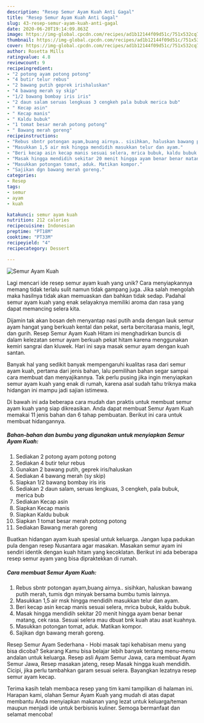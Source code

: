 ```yaml
---
description: "Resep Semur Ayam Kuah Anti Gagal"
title: "Resep Semur Ayam Kuah Anti Gagal"
slug: 43-resep-semur-ayam-kuah-anti-gagal
date: 2020-06-20T19:14:09.863Z
image: https://img-global.cpcdn.com/recipes/ad1b12144f09d51c/751x532cq70/semur-ayam-kuah-foto-resep-utama.jpg
thumbnail: https://img-global.cpcdn.com/recipes/ad1b12144f09d51c/751x532cq70/semur-ayam-kuah-foto-resep-utama.jpg
cover: https://img-global.cpcdn.com/recipes/ad1b12144f09d51c/751x532cq70/semur-ayam-kuah-foto-resep-utama.jpg
author: Rosetta Mills
ratingvalue: 4.8
reviewcount: 9
recipeingredient:
- "2 potong ayam potong potong"
- "4 butir telur rebus"
- "2 bawang putih geprek irishaluskan"
- "4 bawang merah sy skip"
- "1/2 bawang bombay iris iris"
- "2 daun salam seruas lengkuas 3 cengkeh pala bubuk merica bub"
- " Kecap asin"
- " Kecap manis"
- " Kaldu bubuk"
- "1 tomat besar merah potong potong"
- " Bawang merah goreng"
recipeinstructions:
- "Rebus sbntr potongan ayam,buang airnya.. sisihkan, haluskan bawang putih merah, tumis dgn minyak bersama bumbu tumis lainnya."
- "Masukkan 1,5 air msk hingga mendidih masukkan telur dan ayam."
- "Beri kecap asin kecap manis sesuai selera, mrica bubuk, kaldu bubuk."
- "Masak hingga mendidih sekitar 20 menit hingga ayam benar benar matang, cek rasa. Sesuai selera mau dbuat bnk kuah atau asat kuahnya."
- "Masukkan potongan tomat, aduk. Matikan kompor."
- "Sajikan dgn bawang merah goreng."
categories:
- Resep
tags:
- semur
- ayam
- kuah

katakunci: semur ayam kuah 
nutrition: 212 calories
recipecuisine: Indonesian
preptime: "PT18M"
cooktime: "PT33M"
recipeyield: "4"
recipecategory: Dessert

---
```



![Semur Ayam Kuah](https://img-global.cpcdn.com/recipes/ad1b12144f09d51c/751x532cq70/semur-ayam-kuah-foto-resep-utama.jpg)

Lagi mencari ide resep semur ayam kuah yang unik? Cara menyiapkannya memang tidak terlalu sulit namun tidak gampang juga. Jika salah mengolah maka hasilnya tidak akan memuaskan dan bahkan tidak sedap. Padahal semur ayam kuah yang enak selayaknya memiliki aroma dan rasa yang dapat memancing selera kita.

Dijamin tak akan bosan deh menyantap nasi putih anda dengan lauk semur ayam hangat yang berkuah kental dan pekat, serta bercitarasa manis, legit, dan gurih. Resep Semur Ayam Kuah Hitam ini menghadirkan buncis di dalam kelezatan semur ayam berkuah pekat hitam karena menggunakan kemiri sangrai dan kluwek. Hari ini saya masak semur ayam dengan kuah santan.

Banyak hal yang sedikit banyak mempengaruhi kualitas rasa dari semur ayam kuah, pertama dari jenis bahan, lalu pemilihan bahan segar sampai cara membuat dan menyajikannya. Tak perlu pusing jika ingin menyiapkan semur ayam kuah yang enak di rumah, karena asal sudah tahu triknya maka hidangan ini mampu jadi sajian istimewa.


Di bawah ini ada beberapa cara mudah dan praktis untuk membuat semur ayam kuah yang siap dikreasikan. Anda dapat membuat Semur Ayam Kuah memakai 11 jenis bahan dan 6 tahap pembuatan. Berikut ini cara untuk membuat hidangannya.

<!--inarticleads1-->

##### Bahan-bahan dan bumbu yang digunakan untuk menyiapkan Semur Ayam Kuah:

1. Sediakan 2 potong ayam potong potong
1. Sediakan 4 butir telur rebus
1. Gunakan 2 bawang putih, geprek iris/haluskan
1. Sediakan 4 bawang merah (sy skip)
1. Siapkan 1/2 bawang bombay iris iris
1. Sediakan 2 daun salam, seruas lengkuas, 3 cengkeh, pala bubuk, merica bub
1. Sediakan  Kecap asin
1. Siapkan  Kecap manis
1. Siapkan  Kaldu bubuk
1. Siapkan 1 tomat besar merah potong potong
1. Sediakan  Bawang merah goreng


Buatkan hidangan ayam kuah spesial untuk keluarga. Jangan lupa padukan pula dengan resep Nusantara agar masakan. Masakan semur ayam ini sendiri identik dengan kuah hitam yang kecoklatan. Berikut ini ada beberapa resep semur ayam yang bisa dipraktekkan di rumah. 

<!--inarticleads2-->

##### Cara membuat Semur Ayam Kuah:

1. Rebus sbntr potongan ayam,buang airnya.. sisihkan, haluskan bawang putih merah, tumis dgn minyak bersama bumbu tumis lainnya.
1. Masukkan 1,5 air msk hingga mendidih masukkan telur dan ayam.
1. Beri kecap asin kecap manis sesuai selera, mrica bubuk, kaldu bubuk.
1. Masak hingga mendidih sekitar 20 menit hingga ayam benar benar matang, cek rasa. Sesuai selera mau dbuat bnk kuah atau asat kuahnya.
1. Masukkan potongan tomat, aduk. Matikan kompor.
1. Sajikan dgn bawang merah goreng.


Resep Semur Ayam Sederhana - Hobi masak tapi kehabisan menu yang bisa dicoba? Sekarang Kamu bisa belajar lebih banyak tentang menu-menu andalan untuk keluarga. Resep asli Ayam Semur Jawa, cara membuat Ayam Semur Jawa, Resep masakan jateng, resep Masak hingga kuah mendidih. Cicipi, jika perlu tambahkan garam sesuai selera. Bayangkan lezatnya resep semur ayam kecap. 

Terima kasih telah membaca resep yang tim kami tampilkan di halaman ini. Harapan kami, olahan Semur Ayam Kuah yang mudah di atas dapat membantu Anda menyiapkan makanan yang lezat untuk keluarga/teman maupun menjadi ide untuk berbisnis kuliner. Semoga bermanfaat dan selamat mencoba!
